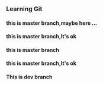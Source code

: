 ### Learning Git

#### this is master branch,maybe here ...

#### this is master branch,It's ok
#### this is master branch


#### this is master branch,It's ok

#### This is dev branch

